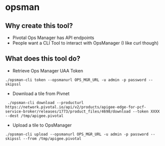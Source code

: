 # opsman

## Why create this tool?

* Pivotal Ops Manager has API endpoints
* People want a CLI Tool to interact with OpsManager (I like curl though)

## What does this tool do?

* Retrieve Ops Manager UAA Token

```
./opsman-cli token --opsmanurl OPS_MGR_URL -u admin -p password --skipssl
```

* Download a tile from Pivnet

```
 ./opsman-cli download --producturl https://network.pivotal.io/api/v2/products/apigee-edge-for-pcf-service-broker/releases/1773/product_files/4698/download --token XXXX --dest /tmp/apigee.pivotal
```

* Upload a tile to OpsManager

```
./opsman-cli upload --opsmanurl OPS_MGR_URL -u admin -p password --skipssl --from /tmp/apigee.pivotal
```

